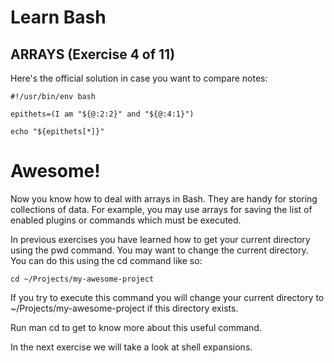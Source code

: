 # Learn Bash

## ARRAYS (Exercise 4 of 11)

 Here's the official solution in case you want to compare notes:


    #!/usr/bin/env bash
    
    epithets=(I am "${@:2:2}" and "${@:4:1}")
    
    echo "${epithets[*]}"


# Awesome!

 Now you know how to deal with arrays in Bash. They are handy for storing
 collections of data. For example, you may use arrays for saving the list
 of enabled plugins or commands which must be executed.

 In previous exercises you have learned how to get your current directory
 using the pwd command. You may want to change the current directory. You
 can do this using the cd command like so:

    cd ~/Projects/my-awesome-project

 If you try to execute this command you will change your current directory
 to ~/Projects/my-awesome-project if this directory exists.

 Run man cd to get to know more about this useful command.

 In the next exercise we will take a look at shell expansions.

